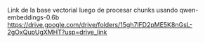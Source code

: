 Link de la base vectorial luego de procesar chunks usando qwen-embeddings-0.6b
https://drive.google.com/drive/folders/15gh7lFD2pME5K8nGsL-2gOxQupUgXMHT?usp=drive_link 
